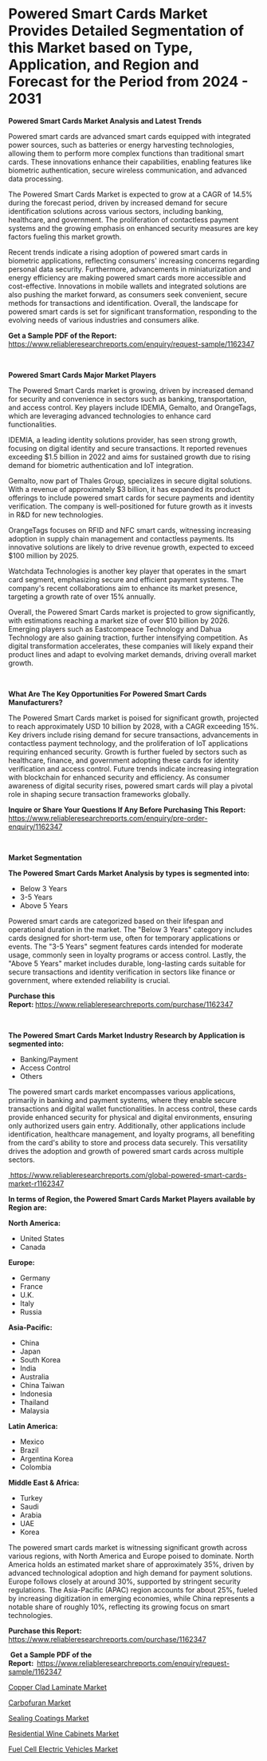 <p><h1>Powered Smart Cards Market Provides Detailed Segmentation of this Market based on Type, Application, and Region and Forecast for the Period from 2024 - 2031</h1></p><p><strong>Powered Smart Cards Market Analysis and Latest Trends</strong></p>
<p><p>Powered smart cards are advanced smart cards equipped with integrated power sources, such as batteries or energy harvesting technologies, allowing them to perform more complex functions than traditional smart cards. These innovations enhance their capabilities, enabling features like biometric authentication, secure wireless communication, and advanced data processing. </p><p>The Powered Smart Cards Market is expected to grow at a CAGR of 14.5% during the forecast period, driven by increased demand for secure identification solutions across various sectors, including banking, healthcare, and government. The proliferation of contactless payment systems and the growing emphasis on enhanced security measures are key factors fueling this market growth. </p><p>Recent trends indicate a rising adoption of powered smart cards in biometric applications, reflecting consumers' increasing concerns regarding personal data security. Furthermore, advancements in miniaturization and energy efficiency are making powered smart cards more accessible and cost-effective. Innovations in mobile wallets and integrated solutions are also pushing the market forward, as consumers seek convenient, secure methods for transactions and identification. Overall, the landscape for powered smart cards is set for significant transformation, responding to the evolving needs of various industries and consumers alike.</p></p>
<p><strong>Get a Sample PDF of the Report:&nbsp;</strong> <a href="https://www.reliableresearchreports.com/enquiry/request-sample/1162347?utm_campaign=16&utm_medium=2&utm_source=Github&utm_content=ia&utm_term=10122024&utm_id=powered-smart-cards">https://www.reliableresearchreports.com/enquiry/request-sample/1162347</a></p>
<p>&nbsp;</p>
<p><strong>Powered Smart Cards Major Market Players</strong></p>
<p><p>The Powered Smart Cards market is growing, driven by increased demand for security and convenience in sectors such as banking, transportation, and access control. Key players include IDEMIA, Gemalto, and OrangeTags, which are leveraging advanced technologies to enhance card functionalities.</p><p>IDEMIA, a leading identity solutions provider, has seen strong growth, focusing on digital identity and secure transactions. It reported revenues exceeding $1.5 billion in 2022 and aims for sustained growth due to rising demand for biometric authentication and IoT integration.</p><p>Gemalto, now part of Thales Group, specializes in secure digital solutions. With a revenue of approximately $3 billion, it has expanded its product offerings to include powered smart cards for secure payments and identity verification. The company is well-positioned for future growth as it invests in R&D for new technologies.</p><p>OrangeTags focuses on RFID and NFC smart cards, witnessing increasing adoption in supply chain management and contactless payments. Its innovative solutions are likely to drive revenue growth, expected to exceed $100 million by 2025.</p><p>Watchdata Technologies is another key player that operates in the smart card segment, emphasizing secure and efficient payment systems. The company's recent collaborations aim to enhance its market presence, targeting a growth rate of over 15% annually.</p><p>Overall, the Powered Smart Cards market is projected to grow significantly, with estimations reaching a market size of over $10 billion by 2026. Emerging players such as Eastcompeace Technology and Dahua Technology are also gaining traction, further intensifying competition. As digital transformation accelerates, these companies will likely expand their product lines and adapt to evolving market demands, driving overall market growth.</p></p>
<p>&nbsp;</p>
<p><strong>What Are The Key Opportunities For Powered Smart Cards Manufacturers?</strong></p>
<p><p>The Powered Smart Cards market is poised for significant growth, projected to reach approximately USD 10 billion by 2028, with a CAGR exceeding 15%. Key drivers include rising demand for secure transactions, advancements in contactless payment technology, and the proliferation of IoT applications requiring enhanced security. Growth is further fueled by sectors such as healthcare, finance, and government adopting these cards for identity verification and access control. Future trends indicate increasing integration with blockchain for enhanced security and efficiency. As consumer awareness of digital security rises, powered smart cards will play a pivotal role in shaping secure transaction frameworks globally.</p></p>
<p><strong>Inquire or Share Your Questions If Any Before Purchasing This Report:</strong> <a href="https://www.reliableresearchreports.com/enquiry/pre-order-enquiry/1162347?utm_campaign=16&utm_medium=2&utm_source=Github&utm_content=ia&utm_term=10122024&utm_id=powered-smart-cards">https://www.reliableresearchreports.com/enquiry/pre-order-enquiry/1162347</a></p>
<p>&nbsp;</p>
<p><strong>Market Segmentation</strong></p>
<p><strong>The Powered Smart Cards Market Analysis by types is segmented into:</strong></p>
<p><ul><li>Below 3 Years</li><li>3-5 Years</li><li>Above 5 Years</li></ul></p>
<p><p>Powered smart cards are categorized based on their lifespan and operational duration in the market. The "Below 3 Years" category includes cards designed for short-term use, often for temporary applications or events. The "3-5 Years" segment features cards intended for moderate usage, commonly seen in loyalty programs or access control. Lastly, the "Above 5 Years" market includes durable, long-lasting cards suitable for secure transactions and identity verification in sectors like finance or government, where extended reliability is crucial.</p></p>
<p><strong>Purchase this Report:&nbsp;</strong><a href="https://www.reliableresearchreports.com/purchase/1162347?utm_campaign=16&utm_medium=2&utm_source=Github&utm_content=ia&utm_term=10122024&utm_id=powered-smart-cards">https://www.reliableresearchreports.com/purchase/1162347</a></p>
<p>&nbsp;</p>
<p><strong>The Powered Smart Cards Market Industry Research by Application is segmented into:</strong></p>
<p><ul><li>Banking/Payment</li><li>Access Control</li><li>Others</li></ul></p>
<p><p>The powered smart cards market encompasses various applications, primarily in banking and payment systems, where they enable secure transactions and digital wallet functionalities. In access control, these cards provide enhanced security for physical and digital environments, ensuring only authorized users gain entry. Additionally, other applications include identification, healthcare management, and loyalty programs, all benefiting from the card's ability to store and process data securely. This versatility drives the adoption and growth of powered smart cards across multiple sectors.</p></p>
<p><a href="https://www.reliableresearchreports.com/global-powered-smart-cards-market-r1162347?utm_campaign=16&utm_medium=2&utm_source=Github&utm_content=ia&utm_term=10122024&utm_id=powered-smart-cards">&nbsp;https://www.reliableresearchreports.com/global-powered-smart-cards-market-r1162347</a></p>
<p><strong>In terms of Region, the Powered Smart Cards Market Players available by Region are:</strong></p>
<p>
    <p> <strong> North America: </strong>
        <ul>
            <li>United States</li>
            <li>Canada</li>
        </ul>
        </p> 
    <p> <strong> Europe: </strong>
        <ul>
            <li>Germany</li>
            <li>France</li>
            <li>U.K.</li>
            <li>Italy</li>
            <li>Russia</li>
        </ul>
        </p> 
    <p> <strong> Asia-Pacific: </strong>
        <ul>
            <li>China</li>
            <li>Japan</li>
            <li>South Korea</li>
            <li>India</li>
            <li>Australia</li>
            <li>China Taiwan</li>
            <li>Indonesia</li>
            <li>Thailand</li>
            <li>Malaysia</li>
        </ul>
        </p> 
    <p> <strong> Latin America: </strong>
        <ul>
            <li>Mexico</li>
            <li>Brazil</li>
            <li>Argentina Korea</li>
            <li>Colombia</li>
        </ul>
        </p> 
    <p> <strong> Middle East & Africa: </strong>
        <ul>
            <li>Turkey</li>
            <li>Saudi</li>
            <li>Arabia</li>
            <li>UAE</li>
            <li>Korea</li>
        </ul>
    </p>
    </p>
<p><p>The powered smart cards market is witnessing significant growth across various regions, with North America and Europe poised to dominate. North America holds an estimated market share of approximately 35%, driven by advanced technological adoption and high demand for payment solutions. Europe follows closely at around 30%, supported by stringent security regulations. The Asia-Pacific (APAC) region accounts for about 25%, fueled by increasing digitization in emerging economies, while China represents a notable share of roughly 10%, reflecting its growing focus on smart technologies.</p></p>
<p><strong>Purchase this Report: </strong><a href="https://www.reliableresearchreports.com/purchase/1162347?utm_campaign=16&utm_medium=2&utm_source=Github&utm_content=ia&utm_term=10122024&utm_id=powered-smart-cards">https://www.reliableresearchreports.com/purchase/1162347</a></p>
<p>&nbsp;<strong>Get a Sample PDF of the Report:&nbsp;&nbsp;</strong><a href="https://www.reliableresearchreports.com/enquiry/request-sample/1162347?utm_campaign=16&utm_medium=2&utm_source=Github&utm_content=ia&utm_term=10122024&utm_id=powered-smart-cards">https://www.reliableresearchreports.com/enquiry/request-sample/1162347</a></p>
<p><strong></strong></p>
<p><p><a href="https://www.linkedin.com/pulse/c-hannibex-sqmmf?utm_campaign=16&utm_medium=2&utm_source=Github&utm_content=ia&utm_term=10122024&utm_id=powered-smart-cards">Copper Clad Laminate Market</a></p><p><a href="https://www.linkedin.com/pulse/factors-affecting-carbofuranmarket-growth-rate-97-cagr-from-y6qjf?utm_campaign=16&utm_medium=2&utm_source=Github&utm_content=ia&utm_term=10122024&utm_id=powered-smart-cards">Carbofuran Market</a></p><p><a href="https://github.com/MariaWashington76/Market-Research-Report-List-1/blob/main/sealing-coatings-market.md?utm_campaign=16&utm_medium=2&utm_source=Github&utm_content=ia&utm_term=10122024&utm_id=powered-smart-cards">Sealing Coatings Market</a></p><p><a href="https://github.com/MarciaRunte/Market-Research-Report-List-1/blob/main/residential-wine-cabinets-market.md?utm_campaign=16&utm_medium=2&utm_source=Github&utm_content=ia&utm_term=10122024&utm_id=powered-smart-cards">Residential Wine Cabinets Market</a></p><p><a href="https://www.linkedin.com/pulse/detailed-analysis-size-dynamics-expecte-mcqinsights-5couf?utm_campaign=16&utm_medium=2&utm_source=Github&utm_content=ia&utm_term=10122024&utm_id=powered-smart-cards">Fuel Cell Electric Vehicles Market</a></p></p>